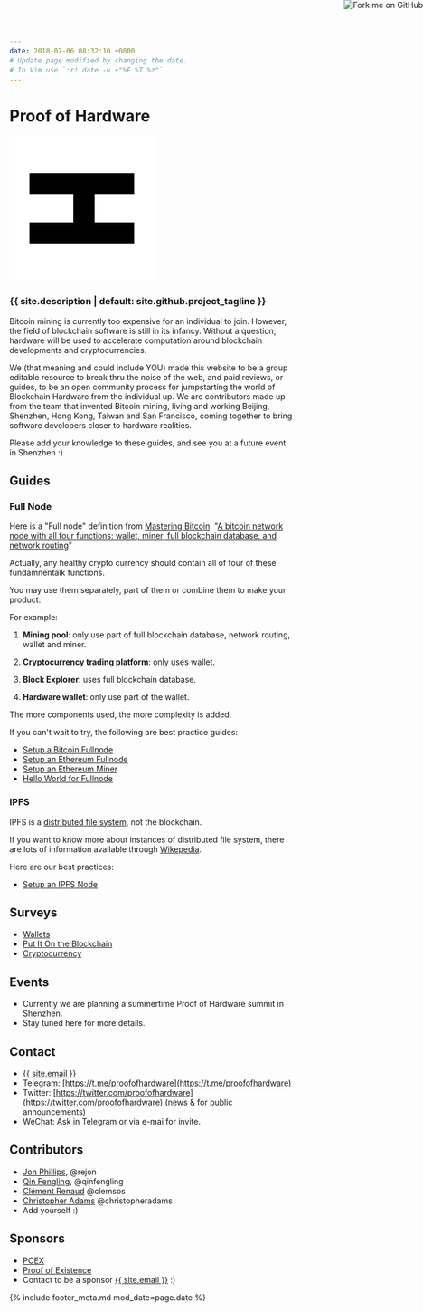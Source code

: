 ```yaml
---
date: 2018-07-06 08:32:10 +0000
# Update page modified by changing the date.
# In Vim use `:r! date -u +"%F %T %z"`
---
```


<a class="github-ribbon" href="{{ site.github.repository_url }}"><img style="position: absolute; top: 0; right: 0; border: 0;" src="https://s3.amazonaws.com/github/ribbons/forkme_right_green_007200.png" alt="Fork me on GitHub"></a>

# Proof of Hardware

![](/assets/poh-logo-256.png?raw=true)

### {{ site.description | default: site.github.project_tagline }}

Bitcoin mining is currently too expensive for an individual to join. However, the field of blockchain software is still in its infancy. Without a question, hardware will be used to accelerate computation around blockchain developments and cryptocurrencies.

We (that meaning and could include YOU) made this website to be a group editable resource to break thru the noise of the web, and paid reviews, or guides, to be an open community process for jumpstarting the world of Blockchain Hardware from the individual up. We are contributors made up from the team that invented Bitcoin mining, living and working Beijing, Shenzhen, Hong Kong, Taiwan and San Francisco, coming together to bring software developers closer to hardware realities.

Please add your knowledge to these guides, and see you at a future event in Shenzhen :)


## Guides

### Full Node

Here is a "Full node" definition from [Mastering Bitcoin](https://github.com/bitcoinbook/bitcoinbook): 
 "[A bitcoin network node with all four functions: wallet, miner, full blockchain database, and network routing](https://github.com/bitcoinbook/bitcoinbook/blob/develop/ch08.asciidoc#full_node_reference)"

Actually, any healthy crypto currency should contain all of four of these fundamnentalk functions.

You may use them separately, part of them or combine them to make your product.

For example:

1. __Mining pool__: only use part of full blockchain database, network routing, wallet and miner.

2. __Cryptocurrency trading platform__: only uses wallet.

3. __Block Explorer__: uses full blockchain database.

4. __Hardware wallet__: only use part of the wallet.

The more components used, the more complexity is added.

If you can't wait to try, the following are best practice guides:

- [Setup a Bitcoin Fullnode](/guide/setup-bitcoin-fullnode)
- [Setup an Ethereum Fullnode](/guide/setup-ethereum-fullnode)
- [Setup an Ethereum Miner](/guide/setup-ethereum-miner)
- [Hello World for Fullnode](/guide/fullnode-helloworld)

### IPFS

IPFS is a [distributed file system](https://en.wikipedia.org/wiki/Clustered_file_system#Distributed_file_systems), not the blockchain.

If you want to know more about instances of distributed file system, there are lots of information available through [Wikepedia](https://en.wikipedia.org/wiki/List_of_file_systems#Distributed_file_systems).

Here are our best practices:

- [Setup an IPFS Node](/guide/setup-ipfs-node)

## Surveys

- [Wallets](/survey/wallets)
- [Put It On the Blockchain](/survey/put-it-on-the-blockchain)
- [Cryptocurrency](/survey/cryptocurrency)

## Events

- Currently we are planning a summertime Proof of Hardware summit in Shenzhen.
- Stay tuned here for more details.

## Contact

- <a href="mailto:{{ site.email }}">{{ site.email }}</a>
- Telegram: [https://t.me/proofofhardware](https://t.me/proofofhardware)
- Twitter: [https://twitter.com/proofofhardware](https://twitter.com/proofofhardware) (news & for public announcements)
- WeChat: Ask in Telegram or via e-mai for invite.

## Contributors

- [Jon Phillips](http://rejon.org), @rejon
- [Qin Fengling](http://qinfengling.io), @qinfengling
- [Clément Renaud](http://clementrenaud.com) @clemsos
- [Christopher Adams](https://christopheradams.io) @christopheradams
- Add yourself :)

## Sponsors

- [POEX](https://poex.io)
- [Proof of Existence](https://proofofexistence.com)
- Contact to be a sponsor <a href="mailto:{{ site.email }}">{{ site.email }}</a>  :)

{% include footer_meta.md mod_date=page.date %}
